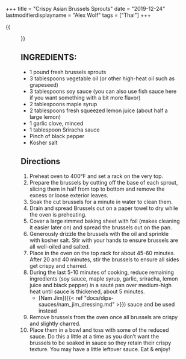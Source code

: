 +++
title = "Crispy Asian Brussels Sprouts"
date = "2019-12-24"
lastmodifierdisplayname = "Alex Wolf"
tags = ["Thai"]
+++

{{<figure src="/images/Crispy-Asian-Brussels-Sprouts-5.jpg">}}


## INGREDIENTS:

* 1 pound fresh brussels sprouts
* 3 tablespoons vegetable oil (or other high-heat oil such as grapeseed)
* 3 tablespoons soy sauce (you can also use fish sauce here if you want something with a bit more flavor)
* 2 tablespoons maple syrup
* 2 tablespoons fresh squeezed lemon juice (about half a large lemon)
* 1 garlic clove, minced
* 1 tablespoon Sriracha sauce
* Pinch of black pepper
* Kosher salt

## Directions

1. Preheat oven to 400°F and set a rack on the very top.
2. Prepare the brussels by cutting off the base of each sprout, slicing them in half from top to bottom and remove the excess or loose exterior leaves.
3. Soak the cut brussels for a minute in water to clean them.
4. Drain and spread Brussels out on a paper towel to dry while the oven is preheating.
5. Cover a large rimmed baking sheet with foil (makes cleaning it easier later on) and spread the brussels out on the pan.
6. Generously drizzle the brussels with the oil and sprinkle with kosher salt. Stir with your hands to ensure brussels are all well-oiled and salted.
7. Place in the oven on the top rack for about 45-60 minutes. After 20 and 40 minutes, stir the brussels to ensure all sides get crispy and charred.
8. During the last 5-10 minutes of cooking, reduce remaining ingredients (soy sauce, maple syrup, garlic, sriracha, lemon juice and black pepper) in a sauté pan over medium-high heat until sauce is thickened, about 5 minutes.
    * [Nam Jim]({{< ref "docs/dips-sauces/nam_jim_dressing.md" >}}) sauce and be used instead
9. Remove brussels from the oven once all brussels are crispy and slightly charred.
10. Place them in a bowl and toss with some of the reduced sauce. Do this a little at a time as you don’t want the brussels to be soaked in sauce so they retain their crispy texture. You may have a little leftover sauce. Eat & enjoy!
